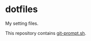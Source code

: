 # dotfiles
My setting files.

This repository contains [git-prompt.sh](https://github.com/git/git/blob/master/contrib/completion/git-prompt.sh).
